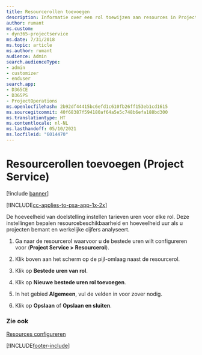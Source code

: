 ```yaml
---
title: Resourcerollen toevoegen
description: Informatie over een rol toewijzen aan resources in Project Service
author: rumant
ms.custom:
- dyn365-projectservice
ms.date: 7/31/2018
ms.topic: article
ms.author: rumant
audience: Admin
search.audienceType:
- admin
- customizer
- enduser
search.app:
- D365CE
- D365PS
- ProjectOperations
ms.openlocfilehash: 2b92df44415bc6efd1c610fb26ff153eb1cd1615
ms.sourcegitcommit: 40f68387f594180af64a5e5c748b6efa188bd300
ms.translationtype: HT
ms.contentlocale: nl-NL
ms.lasthandoff: 05/10/2021
ms.locfileid: "6014470"
---
```

# <a name="add-resource-roles-project-service"></a>Resourcerollen toevoegen (Project Service)

[!include [banner](../includes/psa-now-project-operations.md)]

[!INCLUDE[cc-applies-to-psa-app-1x-2x](../includes/cc-applies-to-psa-app-1x-2x.md)]

De hoeveelheid van doelstelling instellen tarieven uren voor elke rol. Deze instellingen bepalen resourcebeschikbaarheid en hoeveelheid uur als u projecten bemant en werkelijke cijfers analyseert.  
  
1.  Ga naar de resourcerol waarvoor u de bestede uren wilt configureren voor (**Project Service > Resourcerol**).  
  
2.  Klik boven aan het scherm op de pijl-omlaag naast de resourcerol.  
  
3.  Klik op **Bestede uren van rol**.  
  
4.  Klik op **Nieuwe bestede uren rol toevoegen**.  
  
5.  In het gebied **Algemeen**, vul de velden in voor zover nodig.  
  
6.  Klik op **Opslaan** of **Opslaan en sluiten**.  
  
### <a name="see-also"></a>Zie ook  
 [Resources configureren](../psa/set-up-resources.md)


[!INCLUDE[footer-include](../includes/footer-banner.md)]